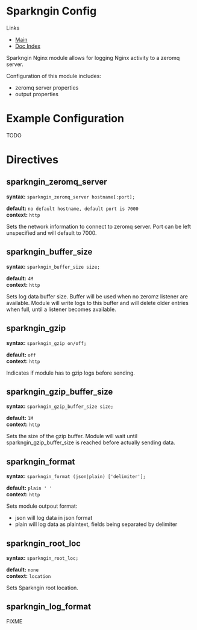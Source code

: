 Sparkngin Config
================

Links
- [Main](https://github.com/DemandCube/Sparkngin)
- [Doc Index](https://github.com/DemandCube/Sparkngin/tree/master/docs/README.md)

Sparkngin Nginx module allows for logging Nginx activity to a zeromq server.

Configuration of this module includes:
- zeromq server properties
- output properties

Example Configuration
=====================

TODO

Directives
==========

sparkngin_zeromq_server
-----------------------

**syntax:**	`sparkngin_zeromq_server hostname[:port];`

**default:**	`no default hostname, default port is 7000`  
**context:**	`http`

Sets the network information to connect to zeromq server. Port can be left unspecified and will default to 7000.

sparkngin_buffer_size
---------------------

**syntax:**	`sparkngin_buffer_size size;`

**default:**	`4M`  
**context:**	`http`

Sets log data buffer size. Buffer will be used when no zeromz listener are available. Module will write logs to this buffer and will delete older entries when full, until a listener becomes available.

sparkngin_gzip
--------------

**syntax:**	`sparkngin_gzip on/off;`

**default:**	`off`  
**context:**	`http`

Indicates if module has to gzip logs before sending.

sparkngin_gzip_buffer_size
--------------------------

**syntax:**	`sparkngin_gzip_buffer_size size;`

**default:**    `1M`  
**context:**    `http`

Sets the size of the gzip buffer. Module will wait until sparkngin_gzip_buffer_size is reached before actually sending data.

sparkngin_format
----------------

**syntax:**	`sparkngin_format (json|plain) ['delimiter'];`

**default:**    `plain ' '`  
**context:**    `http`

Sets module outpout format:
- json will log data in json format
- plain will log data as plaintext, fields being separated by delimiter

sparkngin_root_loc
------------------

**syntax:**	`sparkngin_root_loc;`

**default:**    `none`  
**context:**    `location`

Sets Sparkngin root location.

sparkngin_log_format
--------------------

FIXME


